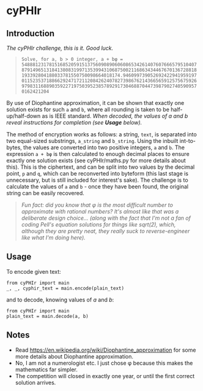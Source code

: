 # cyPHIr
## Introduction
*The cyPHIr challenge, this is it. Good luck.*
>```Solve, for a, b > 0 integer, a + bφ = 54888123178151685205915137560908906060865342614076076665795104078791496513184138083199713539943106875002116863434467670136728818193392804188033781550750098664018174.946099739052692422941959197011523537188662924717211208426240782739867621436656591257567592697983116889035922719750395238578929173046887044739879027405909570162421204```

By use of Diophantine approximation, it can be shown that exactly one solution exists for such `a` and `b`, where all rounding is taken to be half-up/half-down as is IEEE standard. *When decoded, the values of a and b reveal instructions for completion (see **Usage** below).*

The method of encryption works as follows: a string, `text`, is separated into two equal-sized substrings, `a_string` and `b_string`. Using the inbuilt int-to-bytes, the values are converted into two positive integers, `a` and `b`. The expression `a + bφ` is then calculated to enough decimal places to ensure exactly one solution exists (see cyPHIr/maths.py for more details about this). This is the ciphertext, and can be split into two values by the decimal point, `p` and `q`, which can be reconverted into byteform (this last stage is unnecessary, but is still included for interest's sake). The challenge is to calculate the values of `a` and `b` - once they have been found, the original string can be easily recovered.

>*Fun fact: did you know that φ is the most difficult number to approximate with rational numbers? It's almost like that was a deliberate design choice... (along with the fact that I'm not a fan of coding Pell's equation solutions for things like sqrt(2), which, although they are pretty neat, they really suck to reverse-engineer like what I'm doing here).*
## Usage
To encode given text:
```
from cyPHIr import main
_, _, cyphir_text = main.encode(plain_text)
```
and to decode, knowing values of *a* and *b*:
```
from cyPHIr import main
plain_text = main.decode(a, b)
```
## Notes
* Read https://en.wikipedia.org/wiki/Diophantine_approximation for some more details about Diophantine approximation.
* No, I am not a numerologist etc. I just chose φ because this makes the mathematics far simpler.
* The competition will closed in exactly one year, or until the first correct solution arrives.
